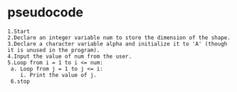  # pseudocode
    1.Start
    2.Declare an integer variable num to store the dimension of the shape.
    3.Declare a character variable alpha and initialize it to 'A' (though it is unused in the program).
    4.Input the value of num from the user.
    5.Loop from i = 1 to i <= num:
     a. Loop from j = 1 to j <= i:
        i. Print the value of j.
     6.stop   
